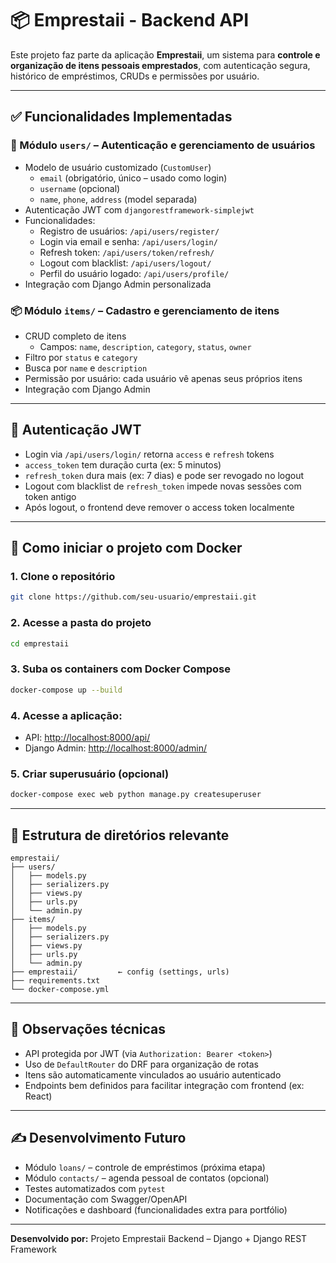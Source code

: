 # 📦 Emprestaii - Backend API

Este projeto faz parte da aplicação **Emprestaii**, um sistema para **controle e organização de itens pessoais emprestados**, com autenticação segura, histórico de empréstimos, CRUDs e permissões por usuário.

---

## ✅ Funcionalidades Implementadas

### 🔐 Módulo `users/` – Autenticação e gerenciamento de usuários
- Modelo de usuário customizado (`CustomUser`)
  - `email` (obrigatório, único – usado como login)
  - `username` (opcional)
  - `name`, `phone`, `address` (model separada)
- Autenticação JWT com `djangorestframework-simplejwt`
- Funcionalidades:
  - Registro de usuários: `/api/users/register/`
  - Login via email e senha: `/api/users/login/`
  - Refresh token: `/api/users/token/refresh/`
  - Logout com blacklist: `/api/users/logout/`
  - Perfil do usuário logado: `/api/users/profile/`
- Integração com Django Admin personalizada

### 📦 Módulo `items/` – Cadastro e gerenciamento de itens
- CRUD completo de itens
  - Campos: `name`, `description`, `category`, `status`, `owner`
- Filtro por `status` e `category`
- Busca por `name` e `description`
- Permissão por usuário: cada usuário vê apenas seus próprios itens
- Integração com Django Admin

---

## 🔐 Autenticação JWT
- Login via `/api/users/login/` retorna `access` e `refresh` tokens
- `access_token` tem duração curta (ex: 5 minutos)
- `refresh_token` dura mais (ex: 7 dias) e pode ser revogado no logout
- Logout com blacklist de `refresh_token` impede novas sessões com token antigo
- Após logout, o frontend deve remover o access token localmente

---

## 🚀 Como iniciar o projeto com Docker

### 1. Clone o repositório
```bash
git clone https://github.com/seu-usuario/emprestaii.git
```

### 2. Acesse a pasta do projeto
```bash
cd emprestaii
```

### 3. Suba os containers com Docker Compose
```bash
docker-compose up --build
```

### 4. Acesse a aplicação:
- API: [http://localhost:8000/api/](http://localhost:8000/api/)
- Django Admin: [http://localhost:8000/admin/](http://localhost:8000/admin/)

### 5. Criar superusuário (opcional)
```bash
docker-compose exec web python manage.py createsuperuser
```

---

## 📂 Estrutura de diretórios relevante
```
emprestaii/
├── users/
│   ├── models.py
│   ├── serializers.py
│   ├── views.py
│   ├── urls.py
│   └── admin.py
├── items/
│   ├── models.py
│   ├── serializers.py
│   ├── views.py
│   ├── urls.py
│   └── admin.py
├── emprestaii/         ← config (settings, urls)
├── requirements.txt
└── docker-compose.yml
```

---

## 📌 Observações técnicas
- API protegida por JWT (via `Authorization: Bearer <token>`)
- Uso de `DefaultRouter` do DRF para organização de rotas
- Itens são automaticamente vinculados ao usuário autenticado
- Endpoints bem definidos para facilitar integração com frontend (ex: React)

---

## ✍️ Desenvolvimento Futuro
- Módulo `loans/` – controle de empréstimos (próxima etapa)
- Módulo `contacts/` – agenda pessoal de contatos (opcional)
- Testes automatizados com `pytest`
- Documentação com Swagger/OpenAPI
- Notificações e dashboard (funcionalidades extra para portfólio)

---

**Desenvolvido por:** Projeto Emprestaii Backend – Django + Django REST Framework
